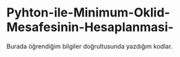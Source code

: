 # Pyhton-ile-Minimum-Oklid-Mesafesinin-Hesaplanmasi-
Burada öğrendiğim bilgiler doğrultusunda yazdığım kodlar.
